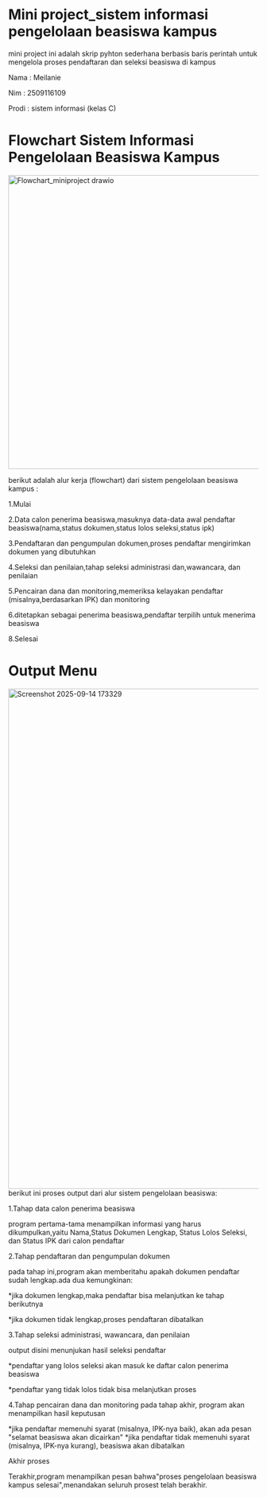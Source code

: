 # Mini project_sistem informasi pengelolaan beasiswa kampus
mini project ini adalah skrip pyhton sederhana berbasis baris perintah untuk mengelola proses pendaftaran dan seleksi beasiswa di kampus

Nama : Meilanie

Nim : 2509116109

Prodi : sistem informasi (kelas C)

# Flowchart Sistem Informasi Pengelolaan Beasiswa Kampus
<img width="1006" height="591" alt="Flowchart_miniproject drawio" src="https://github.com/user-attachments/assets/bc9f8366-5743-4e7a-a539-6bcb25273de0" />

berikut adalah alur kerja (flowchart) dari sistem pengelolaan beasiswa kampus :

1.Mulai

2.Data calon penerima beasiswa,masuknya data-data awal pendaftar beasiswa(nama,status dokumen,status lolos seleksi,status ipk)

3.Pendaftaran dan pengumpulan dokumen,proses pendaftar mengirimkan dokumen yang dibutuhkan

4.Seleksi dan penilaian,tahap seleksi administrasi dan,wawancara, dan penilaian

5.Pencairan dana dan monitoring,memeriksa kelayakan pendaftar (misalnya,berdasarkan IPK) dan monitoring

6.ditetapkan sebagai penerima beasiswa,pendaftar terpilih untuk menerima beasiswa

8.Selesai

# Output Menu
<img width="1919" height="1006" alt="Screenshot 2025-09-14 173329" src="https://github.com/user-attachments/assets/9ddcefa7-060e-4fda-a6ba-297277ceeea3" />
 berikut ini proses output dari alur sistem pengelolaan beasiswa:

 1.Tahap data calon penerima beasiswa

 program pertama-tama menampilkan informasi yang harus dikumpulkan,yaitu Nama,Status Dokumen Lengkap, Status Lolos Seleksi, dan Status IPK dari calon pendaftar

 2.Tahap pendaftaran dan pengumpulan dokumen

 pada tahap ini,program akan memberitahu apakah dokumen pendaftar sudah lengkap.ada dua kemungkinan:

   *jika dokumen lengkap,maka pendaftar bisa melanjutkan ke tahap berikutnya
 
   *jika dokumen tidak lengkap,proses pendaftaran dibatalkan

 3.Tahap seleksi administrasi, wawancara, dan penilaian

  output disini menunjukan hasil seleksi pendaftar

   *pendaftar yang lolos seleksi akan masuk ke daftar calon penerima beasiswa

   *pendaftar yang tidak lolos tidak bisa melanjutkan proses

 4.Tahap pencairan dana dan monitoring
  pada tahap akhir, program akan menampilkan hasil keputusan
  
  *jika pendaftar memenuhi syarat (misalnya, IPK-nya baik), akan ada pesan "selamat beasiswa akan dicairkan"
  *jika pendaftar tidak memenuhi syarat (misalnya, IPK-nya kurang), beasiswa akan dibatalkan

Akhir proses

Terakhir,program menampilkan pesan bahwa"proses pengelolaan beasiswa kampus selesai",menandakan seluruh prosest telah berakhir.
  

